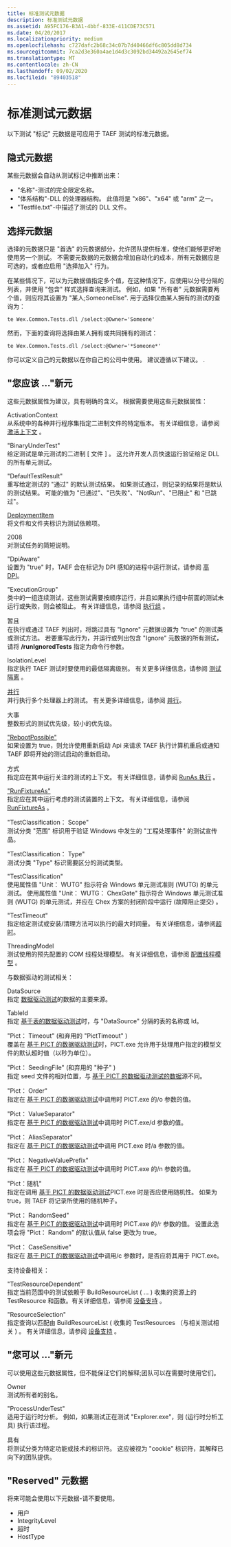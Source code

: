 ```yaml
---
title: 标准测试元数据
description: 标准测试元数据
ms.assetid: A95FC176-B3A1-4bbf-833E-411CDE73C571
ms.date: 04/20/2017
ms.localizationpriority: medium
ms.openlocfilehash: c727dafc2b68c34c07b7d40466df6c805dd8d734
ms.sourcegitcommit: 7ca2d3e360a4ae1d4d3c3092bd34492a2645ef74
ms.translationtype: MT
ms.contentlocale: zh-CN
ms.lasthandoff: 09/02/2020
ms.locfileid: "89403518"
---
```

# <a name="standard-test-metadata"></a>标准测试元数据


以下测试 "标记" 元数据是可应用于 TAEF 测试的标准元数据。

## <a name="span-idimplicit_metadataspanspan-idimplicit_metadataspanspan-idimplicit_metadataspanimplicit-metadata"></a><span id="Implicit_Metadata"></span><span id="implicit_metadata"></span><span id="IMPLICIT_METADATA"></span>隐式元数据


某些元数据会自动从测试标记中推断出来：

-   "名称"-测试的完全限定名称。
-   "体系结构"-DLL 的处理器结构。 此值将是 "x86"、"x64" 或 "arm" 之一。
-   "Testfile.txt"-中描述了测试的 DLL 文件。

## <a name="span-idselection_metadataspanspan-idselection_metadataspanspan-idselection_metadataspanselection-metadata"></a><span id="Selection_Metadata"></span><span id="selection_metadata"></span><span id="SELECTION_METADATA"></span>选择元数据


选择的元数据只是 "首选" 的元数据部分，允许团队提供标准，使他们能够更好地使用另一个测试。 不需要元数据的元数据会增加自动化的成本，所有元数据应是可选的，或者应启用 "选择加入" 行为。

在某些情况下，可以为元数据值指定多个值，在这种情况下，应使用以分号分隔的列表，并使用 "包含" 样式选择查询来测试。 例如，如果 "所有者" 元数据需要两个值，则应将其设置为 "某人;SomeoneElse". 用于选择仅由某人拥有的测试的查询为：

``` syntax
te Wex.Common.Tests.dll /select:@Owner='Someone'
```

然而，下面的查询将选择由某人拥有或共同拥有的测试：

``` syntax
te Wex.Common.Tests.dll /select:@Owner='*Someone*'
```

你可以定义自己的元数据以在你自己的公司中使用。 建议遵循以下建议。 .

## <a name="span-id_you_should__metadataspanspan-id_you_should__metadataspanspan-id_you_should__metadataspanyou-should-metadata"></a><span id="_You_should...__Metadata"></span><span id="_you_should...__metadata"></span><span id="_YOU_SHOULD...__METADATA"></span>"您应该 ..."新元


这些元数据属性为建议，具有明确的含义。 根据需要使用这些元数据属性：

<span id="_ActivationContext_"></span><span id="_activationcontext_"></span><span id="_ACTIVATIONCONTEXT_"></span>ActivationContext  
从系统中的各种并行程序集指定二进制文件的特定版本。 有关详细信息，请参阅 [激活上下文](activation-context.md) 。

<span id="_BinaryUnderTest_"></span><span id="_binaryundertest_"></span><span id="_BINARYUNDERTEST_"></span>"BinaryUnderTest"  
给定测试是单元测试的二进制 \[ 文件 \] 。 这允许开发人员快速运行验证给定 DLL 的所有单元测试。

<span id="_DefaultTestResult_"></span><span id="_defaulttestresult_"></span><span id="_DEFAULTTESTRESULT_"></span>"DefaultTestResult"  
重写给定测试的 "通过" 的默认测试结果。 如果测试通过，则记录的结果将是默认的测试结果。 可能的值为 "已通过"、"已失败"、"NotRun"、"已阻止" 和 "已跳过"。

<span id="_DeploymentItem_"></span><span id="_deploymentitem_"></span><span id="_DEPLOYMENTITEM_"></span>[DeploymentItem](deploymentitem-metadata.md)  
将文件和文件夹标识为测试依赖项。

<span id="_Description_"></span><span id="_description_"></span><span id="_DESCRIPTION_"></span>2008  
对测试任务的简短说明。

<span id="_DpiAware_"></span><span id="_dpiaware_"></span><span id="_DPIAWARE_"></span>"DpiAware"  
设置为 "true" 时，TAEF 会在标记为 DPI 感知的进程中运行测试，请参阅 [高 DPI](/windows/desktop/hidpi/high-dpi-desktop-application-development-on-windows)。

<span id="_ExecutionGroup_"></span><span id="_executiongroup_"></span><span id="_EXECUTIONGROUP_"></span>"ExecutionGroup"  
类中的一组连续测试，这些测试需要按顺序运行，并且如果执行组中前面的测试未运行或失败，则会被阻止。 有关详细信息，请参阅 [执行组](execution-groups.md) 。

<span id="_Ignore_"></span><span id="_ignore_"></span><span id="_IGNORE_"></span>暂且  
在执行或通过 TAEF 列出时，将跳过具有 "Ignore" 元数据设置为 "true" 的测试类或测试方法。 若要重写此行为，并运行或列出包含 "Ignore" 元数据的所有测试，请将 **/runIgnoredTests** 指定为命令行参数。

<span id="_IsolationLevel_"></span><span id="_isolationlevel_"></span><span id="_ISOLATIONLEVEL_"></span>IsolationLevel  
指定执行 TAEF 测试时要使用的最低隔离级别。 有关更多详细信息，请参阅 [测试隔离](test-isolation.md) 。

<span id="_Parallel_"></span><span id="_parallel_"></span><span id="_PARALLEL_"></span>[并行](parallel.md)  
并行执行多个处理器上的测试。 有关更多详细信息，请参阅 [并行](parallel.md)。

<span id="_Priority_"></span><span id="_priority_"></span><span id="_PRIORITY_"></span>大事  
整数形式的测试优先级，较小的优先级。

<span id="_RebootPossible_"></span><span id="_rebootpossible_"></span><span id="_REBOOTPOSSIBLE_"></span>["RebootPossible"](reboot.md)  
如果设置为 true，则允许使用重新启动 Api 来请求 TAEF 执行计算机重启或通知 TAEF 即将开始的测试启动的重新启动。

<span id="_RunAs_"></span><span id="_runas_"></span><span id="_RUNAS_"></span>方式  
指定应在其中运行关注的测试的上下文。 有关详细信息，请参阅 [RunAs 执行](runas.md) 。

<span id="_RunFixtureAs_"></span><span id="_runfixtureas_"></span><span id="_RUNFIXTUREAS_"></span>["RunFixtureAs"](runfixtureas.md)  
指定应在其中运行考虑的测试装置的上下文。 有关详细信息，请参阅 [RunFixtureAs](runfixtureas.md) 。

<span id="_TestClassification_Scope_"></span><span id="_testclassification_scope_"></span><span id="_TESTCLASSIFICATION_SCOPE_"></span>"TestClassification： Scope"  
测试分类 "范围" 标识用于验证 Windows 中发生的 "工程处理事件" 的测试宣传品。

<span id="_TestClassification_Type_"></span><span id="_testclassification_type_"></span><span id="_TESTCLASSIFICATION_TYPE_"></span>"TestClassification： Type"  
测试分类 "Type" 标识需要区分的测试类型。

<span id="_TestClassification_"></span><span id="_testclassification_"></span><span id="_TESTCLASSIFICATION_"></span>"TestClassification"  
使用属性值 "Unit： WUTG" 指示符合 Windows 单元测试准则 (WUTG) 的单元测试。 使用属性值 "Unit： WUTG： ChexGate" 指示符合 Windows 单元测试准则 (WUTG) 的单元测试，并应在 Chex 方案的封闭阶段中运行 (故障阻止提交) 。

<span id="_TestTimeout_"></span><span id="_testtimeout_"></span><span id="_TESTTIMEOUT_"></span>"TestTimeout"  
指定给定测试或安装/清理方法可以执行的最大时间量。 有关详细信息，请参阅[超时](taef-timeouts.md)。

<span id="_ThreadingModel_"></span><span id="_threadingmodel_"></span><span id="_THREADINGMODEL_"></span>ThreadingModel  
测试使用的预先配置的 COM 线程处理模型。 有关详细信息，请参阅 [配置线程模型](threading-models.md) 。

与数据驱动的测试相关：

<span id="_DataSource_"></span><span id="_datasource_"></span><span id="_DATASOURCE_"></span>DataSource  
指定 [数据驱动测试](data-driven-testing.md)的数据的主要来源。

<span id="_TableId_"></span><span id="_tableid_"></span><span id="_TABLEID_"></span>TableId  
指定 [基于表的数据驱动测试](table-data-source.md)时，与 "DataSource" 分隔的表的名称或 Id。

<span id="_Pict_Timeout___and_deprecated__PictTimeout__"></span><span id="_pict_timeout___and_deprecated__picttimeout__"></span><span id="_PICT_TIMEOUT___AND_DEPRECATED__PICTTIMEOUT__"></span>"Pict： Timeout" (和弃用的 "PictTimeout" )   
覆盖在 [基于 PICT 的数据驱动测试](pict-data-source.md)时，PICT.exe 允许用于处理用户指定的模型文件的默认超时值（以秒为单位）。

<span id="_Pict_SeedingFile___and_deprecated__Seed__"></span><span id="_pict_seedingfile___and_deprecated__seed__"></span><span id="_PICT_SEEDINGFILE___AND_DEPRECATED__SEED__"></span>"Pict： SeedingFile" (和弃用的 "种子" )   
指定 seed 文件的相对位置，与 [基于 PICT 的数据驱动测试的数据](pict-data-source.md)源不同。

<span id="_Pict_Order_"></span><span id="_pict_order_"></span><span id="_PICT_ORDER_"></span>"Pict： Order"  
指定在 [基于 PICT 的数据驱动测试](pict-data-source.md)中调用时 PICT.exe 的/o 参数的值。

<span id="_Pict_ValueSeparator_"></span><span id="_pict_valueseparator_"></span><span id="_PICT_VALUESEPARATOR_"></span>"Pict： ValueSeparator"  
指定在 [基于 PICT 的数据驱动测试](pict-data-source.md)中调用时 PICT.exe/d 参数的值。

<span id="_Pict_AliasSeparator_"></span><span id="_pict_aliasseparator_"></span><span id="_PICT_ALIASSEPARATOR_"></span>"Pict： AliasSeparator"  
指定在 [基于 PICT 的数据驱动测试](pict-data-source.md)中调用 PICT.exe 时/a 参数的值。

<span id="_Pict_NegativeValuePrefix_"></span><span id="_pict_negativevalueprefix_"></span><span id="_PICT_NEGATIVEVALUEPREFIX_"></span>"Pict： NegativeValuePrefix"  
指定在 [基于 PICT 的数据驱动测试](pict-data-source.md)中调用时 PICT.exe 的/n 参数的值。

<span id="_Pict_Random_"></span><span id="_pict_random_"></span><span id="_PICT_RANDOM_"></span>"Pict：随机"  
指定在调用 [基于 PICT 的数据驱动测试](pict-data-source.md)PICT.exe 时是否应使用随机性。 如果为 true，则 TAEF 将记录所使用的随机种子。

<span id="_Pict_RandomSeed_"></span><span id="_pict_randomseed_"></span><span id="_PICT_RANDOMSEED_"></span>"Pict： RandomSeed"  
指定在 [基于 PICT 的数据驱动测试](pict-data-source.md)中调用时 PICT.exe 的/r 参数的值。 设置此选项会将 "Pict： Random" 的默认值从 false 更改为 true。

<span id="_Pict_CaseSensitive_"></span><span id="_pict_casesensitive_"></span><span id="_PICT_CASESENSITIVE_"></span>"Pict： CaseSensitive"  
指定在 [基于 PICT 的数据驱动测试](pict-data-source.md)中调用/c 参数时，是否应将其用于 PICT.exe。

支持设备相关：

<span id="_TestResourceDependent_"></span><span id="_testresourcedependent_"></span><span id="_TESTRESOURCEDEPENDENT_"></span>"TestResourceDependent"  
指定当前范围中的测试依赖于 BuildResourceList ( ... ) 收集的资源上的 TestResource 和函数。有关详细信息，请参阅 [设备支持](device-support.md) 。

<span id="_ResourceSelection_"></span><span id="_resourceselection_"></span><span id="_RESOURCESELECTION_"></span>"ResourceSelection"  
指定查询以匹配由 BuildResourceList ( 收集的 TestResources （与相关测试相关 ) 。 有关详细信息，请参阅 [设备支持](device-support.md) 。

## <a name="span-id_you_can__metadataspanspan-id_you_can__metadataspanspan-id_you_can__metadataspanyou-can-metadata"></a><span id="_You_can...__Metadata"></span><span id="_you_can...__metadata"></span><span id="_YOU_CAN...__METADATA"></span>"您可以 ..."新元


可以使用这些元数据属性，但不能保证它们的解释;团队可以在需要时使用它们。

<span id="_Owner_"></span><span id="_owner_"></span><span id="_OWNER_"></span>Owner  
测试所有者的别名。

<span id="_ProcessUnderTest_"></span><span id="_processundertest_"></span><span id="_PROCESSUNDERTEST_"></span>"ProcessUnderTest"  
适用于运行时分析。 例如，如果测试正在测试 "Explorer.exe"，则 (运行时分析工具) 执行该过程。

<span id="_Feature_"></span><span id="_feature_"></span><span id="_FEATURE_"></span>具有  
将测试分类为特定功能或技术的标识符。 这应被视为 "cookie" 标识符，其解释已向下的团队提供。

## <a name="span-id_reserved__metadataspanspan-id_reserved__metadataspanspan-id_reserved__metadataspanreserved-metadata"></a><span id="_Reserved__Metadata"></span><span id="_reserved__metadata"></span><span id="_RESERVED__METADATA"></span>"Reserved" 元数据


将来可能会使用以下元数据-请不要使用。

-   用户
-   IntegrityLevel
-   超时
-   HostType

 

